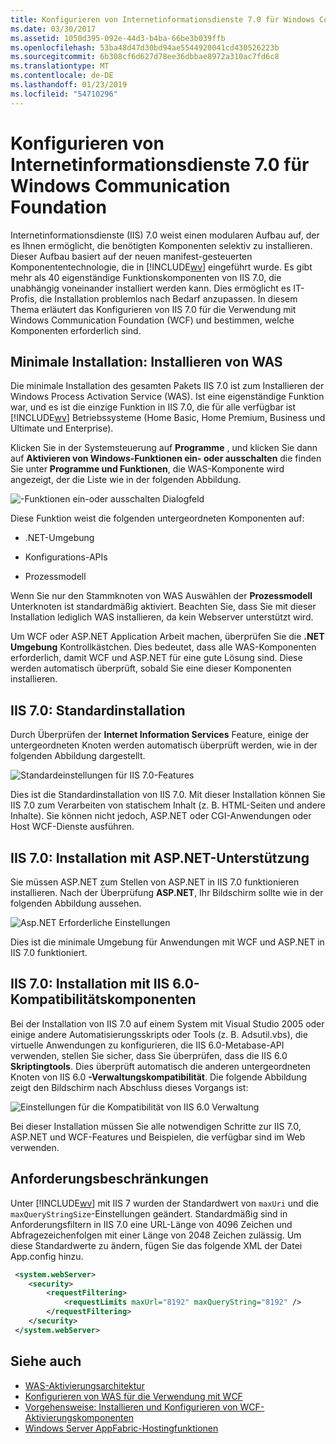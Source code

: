```yaml
---
title: Konfigurieren von Internetinformationsdienste 7.0 für Windows Communication Foundation
ms.date: 03/30/2017
ms.assetid: 1050d395-092e-44d3-b4ba-66be3b039ffb
ms.openlocfilehash: 53ba48d47d30bd94ae5544920041cd430526223b
ms.sourcegitcommit: 6b308cf6d627d78ee36dbbae8972a310ac7fd6c8
ms.translationtype: MT
ms.contentlocale: de-DE
ms.lasthandoff: 01/23/2019
ms.locfileid: "54710296"
---
```

# <a name="configuring-internet-information-services-70-for-windows-communication-foundation"></a>Konfigurieren von Internetinformationsdienste 7.0 für Windows Communication Foundation

Internetinformationsdienste (IIS) 7.0 weist einen modularen Aufbau auf, der es Ihnen ermöglicht, die benötigten Komponenten selektiv zu installieren. Dieser Aufbau basiert auf der neuen manifest-gesteuerten Komponententechnologie, die in [!INCLUDE[wv](../../../../includes/wv-md.md)] eingeführt wurde. Es gibt mehr als 40 eigenständige Funktionskomponenten von IIS 7.0, die unabhängig voneinander installiert werden kann. Dies ermöglicht es IT-Profis, die Installation problemlos nach Bedarf anzupassen. In diesem Thema erläutert das Konfigurieren von IIS 7.0 für die Verwendung mit Windows Communication Foundation (WCF) und bestimmen, welche Komponenten erforderlich sind.

## <a name="minimal-installation-installing-was"></a>Minimale Installation: Installieren von WAS
 Die minimale Installation des gesamten Pakets IIS 7.0 ist zum Installieren der Windows Process Activation Service (WAS). Ist eine eigenständige Funktion war, und es ist die einzige Funktion in IIS 7.0, die für alle verfügbar ist [!INCLUDE[wv](../../../../includes/wv-md.md)] Betriebssysteme (Home Basic, Home Premium, Business und Ultimate und Enterprise).

 Klicken Sie in der Systemsteuerung auf **Programme** , und klicken Sie dann auf **Aktivieren von Windows-Funktionen ein- oder ausschalten** die finden Sie unter **Programme und Funktionen**, die WAS-Komponente wird angezeigt, der die Liste wie in der folgenden Abbildung.

 ![-Funktionen ein-oder ausschalten Dialogfeld](../../../../docs/framework/wcf/feature-details/media/wcfc-turnfeaturesonoroffs.gif "Wcfc_TurnFeaturesOnOrOffs")

 Diese Funktion weist die folgenden untergeordneten Komponenten auf:

-   .NET-Umgebung

-   Konfigurations-APIs

-   Prozessmodell

 Wenn Sie nur den Stammknoten von WAS Auswählen der **Prozessmodell** Unterknoten ist standardmäßig aktiviert. Beachten Sie, dass Sie mit dieser Installation lediglich WAS installieren, da kein Webserver unterstützt wird.

 Um WCF oder ASP.NET Application Arbeit machen, überprüfen Sie die **.NET Umgebung** Kontrollkästchen. Dies bedeutet, dass alle WAS-Komponenten erforderlich, damit WCF und ASP.NET für eine gute Lösung sind. Diese werden automatisch überprüft, sobald Sie eine dieser Komponenten installieren.

## <a name="iis-70-default-installation"></a>IIS 7.0: Standardinstallation
 Durch Überprüfen der **Internet Information Services** Feature, einige der untergeordneten Knoten werden automatisch überprüft werden, wie in der folgenden Abbildung dargestellt.

 ![Standardeinstellungen für IIS 7.0-Features](../../../../docs/framework/wcf/feature-details/media/wcfc-turningfeaturesonoroff2.gif "wcfc_TurningFeaturesOnOrOff2")

 Dies ist die Standardinstallation von IIS 7.0. Mit dieser Installation können Sie IIS 7.0 zum Verarbeiten von statischem Inhalt (z. B. HTML-Seiten und andere Inhalte). Sie können nicht jedoch, ASP.NET oder CGI-Anwendungen oder Host WCF-Dienste ausführen.

## <a name="iis-70-installation-with-aspnet-support"></a>IIS 7.0: Installation mit ASP.NET-Unterstützung
 Sie müssen ASP.NET zum Stellen von ASP.NET in IIS 7.0 funktionieren installieren. Nach der Überprüfung **ASP.NET**, Ihr Bildschirm sollte wie in der folgenden Abbildung aussehen.

 ![Asp.NET Erforderliche Einstellungen](../../../../docs/framework/wcf/feature-details/media/wcfc-trunfeaturesonoroff3s.gif "wcfc_TrunFeaturesOnOrOFf3s")

 Dies ist die minimale Umgebung für Anwendungen mit WCF und ASP.NET in IIS 7.0 funktioniert.

## <a name="iis-70-installation-with-iis-60-compatibility-components"></a>IIS 7.0: Installation mit IIS 6.0-Kompatibilitätskomponenten
 Bei der Installation von IIS 7.0 auf einem System mit Visual Studio 2005 oder einige andere Automatisierungsskripts oder Tools (z. B. Adsutil.vbs), die virtuelle Anwendungen zu konfigurieren, die IIS 6.0-Metabase-API verwenden, stellen Sie sicher, dass Sie überprüfen, dass die IIS 6.0 **Skriptingtools**. Dies überprüft automatisch die anderen untergeordneten Knoten von IIS 6.0 **-Verwaltungskompatibilität**. Die folgende Abbildung zeigt den Bildschirm nach Abschluss dieses Vorgangs ist:

 ![Einstellungen für die Kompatibilität von IIS 6.0 Verwaltung](../../../../docs/framework/wcf/feature-details/media/scfc-turnfeaturesonoroff5s.gif "scfc_TurnFeaturesOnOrOff5s")

 Bei dieser Installation müssen Sie alle notwendigen Schritte zur IIS 7.0, ASP.NET und WCF-Features und Beispielen, die verfügbar sind im Web verwenden.

## <a name="request-limits"></a>Anforderungsbeschränkungen
 Unter [!INCLUDE[wv](../../../../includes/wv-md.md)] mit IIS 7 wurden der Standardwert von `maxUri` und die `maxQueryStringSize`-Einstellungen geändert. Standardmäßig sind in Anforderungsfiltern in IIS 7.0 eine URL-Länge von 4096 Zeichen und Abfragezeichenfolgen mit einer Länge von 2048 Zeichen zulässig. Um diese Standardwerte zu ändern, fügen Sie das folgende XML der Datei App.config hinzu.

```xml
 <system.webServer>
    <security>
        <requestFiltering>
            <requestLimits maxUrl="8192" maxQueryString="8192" />
        </requestFiltering>
    </security>
 </system.webServer>
 ```

## <a name="see-also"></a>Siehe auch

- [WAS-Aktivierungsarchitektur](../../../../docs/framework/wcf/feature-details/was-activation-architecture.md)
- [Konfigurieren von WAS für die Verwendung mit WCF](../../../../docs/framework/wcf/feature-details/configuring-the-wpa--service-for-use-with-wcf.md)
- [Vorgehensweise: Installieren und Konfigurieren von WCF-Aktivierungskomponenten](../../../../docs/framework/wcf/feature-details/how-to-install-and-configure-wcf-activation-components.md)
- [Windows Server AppFabric-Hostingfunktionen](https://go.microsoft.com/fwlink/?LinkId=201276)
